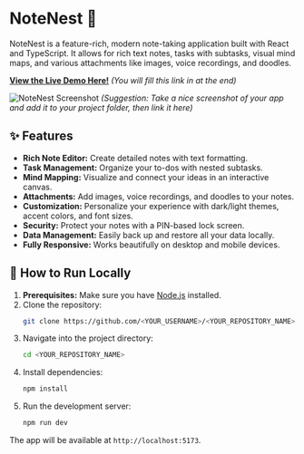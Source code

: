 # NoteNest 📝

NoteNest is a feature-rich, modern note-taking application built with React and TypeScript. It allows for rich text notes, tasks with subtasks, visual mind maps, and various attachments like images, voice recordings, and doodles.

**[View the Live Demo Here!](https://<YOUR_USERNAME>.github.io/<YOUR_REPOSITORY_NAME>/)** 
*(You will fill this link in at the end)*

![NoteNest Screenshot](<LINK_TO_A_SCREENSHOT_OF_YOUR_APP>) 
*(Suggestion: Take a nice screenshot of your app and add it to your project folder, then link it here)*

## ✨ Features

-   **Rich Note Editor:** Create detailed notes with text formatting.
-   **Task Management:** Organize your to-dos with nested subtasks.
-   **Mind Mapping:** Visualize and connect your ideas in an interactive canvas.
-   **Attachments:** Add images, voice recordings, and doodles to your notes.
-   **Customization:** Personalize your experience with dark/light themes, accent colors, and font sizes.
-   **Security:** Protect your notes with a PIN-based lock screen.
-   **Data Management:** Easily back up and restore all your data locally.
-   **Fully Responsive:** Works beautifully on desktop and mobile devices.

## 🚀 How to Run Locally

1.  **Prerequisites:** Make sure you have [Node.js](https://nodejs.org/) installed.
2.  Clone the repository:
    ```bash
    git clone https://github.com/<YOUR_USERNAME>/<YOUR_REPOSITORY_NAME>.git
    ```
3.  Navigate into the project directory:
    ```bash
    cd <YOUR_REPOSITORY_NAME>
    ```
4.  Install dependencies:
    ```bash
    npm install
    ```
5.  Run the development server:
    ```bash
    npm run dev
    ```
The app will be available at `http://localhost:5173`.